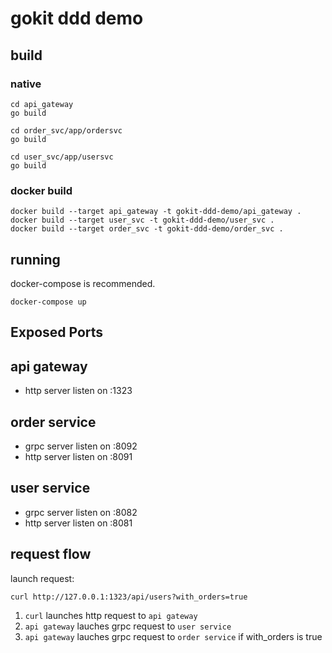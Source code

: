 # gokit ddd demo

## build
### native
```
cd api_gateway
go build

cd order_svc/app/ordersvc
go build

cd user_svc/app/usersvc
go build
```

### docker build
```
docker build --target api_gateway -t gokit-ddd-demo/api_gateway .
docker build --target user_svc -t gokit-ddd-demo/user_svc .
docker build --target order_svc -t gokit-ddd-demo/order_svc .
```

## running
docker-compose is recommended.
```
docker-compose up
```

## Exposed Ports
## api gateway
* http server listen on :1323

## order service
* grpc server listen on :8092
* http server listen on :8091

## user service
* grpc server listen on :8082
* http server listen on :8081

## request flow
launch request:
```shell script
curl http://127.0.0.1:1323/api/users?with_orders=true
```

1. `curl` launches http request to `api gateway`
2. `api gateway` lauches grpc request to `user service`
3. `api gateway` lauches grpc request to `order service` if with_orders is true
